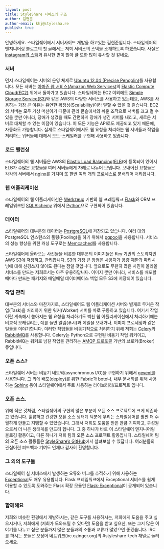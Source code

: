 ```yaml
---
layout: post
title: StyleShare 서비스의 구조
author: 김현준
author-email: khj@stylesha.re
publish: true
---
```


안녕하세요. 스타일쉐어에서 서버사이드 개발을 하고있는 김현준입니다. 스타일쉐어의 엔지니어링 블로그의 첫 글에서는 저희 서비스의 스택을 소개하도록 하겠습니다. 사실은 [Instagram의 스택](http://instagram-engineering.tumblr.com/post/13649370142/what-powers-instagram-hundreds-of-instances-dozens-of)과 유사한 면이 많아 글 또한 많이 유사할 것 같네요.

### 서버

먼저 스타일쉐어는 서버의 운영 체제로 [Ubuntu 12.04 (Precise Pengolin)](http://releases.ubuntu.com/12.04/)를 사용합니다. 모든 서버는 [아마존 웹 서비스(Amazon Web Services)](http://aws.amazon.com/)의 [Elastic Compute Cloud(EC2)](http://aws.amazon.com/ko/ec2) 위에서 돌아가고 있습니다. 스타일쉐어는 EC2 이외에도 [Simple Storage Service(S3)](http://aws.amazon.com/ko/s3/)와 같은 AWS의 다양한 서비스를 사용하고 있는데요, AWS를 사용하는 가장 큰 이유는 유연한 확장성(Scalability)이라 말할 수 있을 것 같습니다. EC2의 서버는 모두 가상 머신이기 때문에 관리 콘솔에서의 쉬운 조작으로 서버를 끄고 켤 수 있을 뿐만 아니라, 장애가 생겼을 때도 간편하게 장애가 생긴 서버를 내리고, 새로운 서버로 대체할 수 있는 이점이 있습니다. 이 모든 기능은 API로도 제공되고 있기 때문에, 자동화도 가능합니다. 실제로 스타일쉐어에서도 웹 요청을 처리하는 웹 서버들과 작업을 처리하는 워커들에 대해서 오토-스케일러를 구현해 사용하고 있습니다.

### 로드 밸런싱

스타일쉐어의 웹 서버들은 AWS의 [Elastic Load Balancing(ELB)](http://aws.amazon.com/elasticloadbalancing/)에 등록되어 있어서 ELB가 수많은 요청들을 여러 서버들에게 차례로 나누어 보냅니다. 보내어진 요청들은 각각의 서버에서 [nginx](http://nginx.org/)를 거치며 또 한번 여러 개의 프로세스로 분배되어 처리됩니다.

### 웹 어플리케이션

스타일쉐어의 웹 어플리케이션은 [Werkzeug](http://werkzeug.pocoo.org/) 기반의 웹 프레임워크 [Flask](http://flask.pocoo.org/)와 ORM 프레임워크인 [SQLAlchemy](http://www.sqlalchemy.org/) 위에서 [Python](http://www.python.org/)으로 구현되어 있습니다.

### 데이터

스타일쉐어의 대부분의 데이터는 [PostgreSQL](http://www.postgresql.org/)에 저장되고 있습니다. 여러 대의 PostgreSQL 인스턴스의 풀링(Pooling)을 하기 위해서 [pgpool](http://www.pgpool.net/)을 사용합니다. 서비스의 성능 향상을 위한 캐싱 도구로는 [Memcached](http://memcached.org/)를 사용합니다.

스타일쉐어에 올라오는 사진들을 비롯한 대부분의 이미지들은 Key 기반의 스토리지인 AWS S3에 저장하고, 관리합니다. S3의 가장 큰 장점은 사용자가 용량 제한과 파티셔닝에 대해 신경쓰지 않아도 된다는 점일 것입니다. 앞으로도 무한히 많은 사진이 올라올 서비스를 만드는 저희로서는 아주 유용하답니다. 이미지 뿐만 아니라, 서비스를 배포할 때마다 만드는 패키지와 매일매일 데이터베이스 백업 모두 S3에 저장되어 있습니다.

### 작업 관리

대부분의 서비스와 마찬가지로, 스타일쉐어도 웹 어플리케이션 서버와 별개로 무거운 작업(Task)을 처리하기 위한 워커(Worker) 서버를 따로 구동하고 있습니다. 여기서 작업이란 계속해서 쏟아지는 웹 요청을 처리하기도 벅찬 웹 어플리케이션에서 처리하기에는 비교적 오래걸리는, 예를 들면 알림(푸시)과 메일을 보내거나, 이미지 프로세싱과 같은 일들을 이야기합니다. 이러한 작업들을 비동기적으로 처리하기 위해 저희는 [Celery](http://celeryproject.org/)와 [RabbitMQ](http://www.rabbitmq.com/)를 사용합니다. Celery는 Python으로 구현된 비동기 작업 워커이고, RabbitMQ는 워커로 넘길 작업을 관리하는 [AMQP 프로토콜](http://www.amqp.org/) 기반의 브로커(Broker) 큐입니다.

### 오픈 소스?

스타일쉐어 서버는 비동기 네트웍(asynchronous I/O)을 구현하기 위해서 [gevent](http://www.gevent.org/)를 사용합니다. 그 외에 배포(deploy)를 위한 [Fabric](http://www.fabfile.org/)과 [boto](https://github.com/boto/boto/)나, 내부 문서화를 위해 사용하는 [Sphinx](http://sphinx.pocoo.org/) 등이 스타일쉐어에서 주로 사용하는 라이브러리/프로젝트 입니다.

### 오픈 소스.

위에 적은 것처럼, 스타일쉐어의 구현의 많은 부분이 오픈 소스 프로젝트에 크게 의존하고 있습니다. 훌륭하고 건강한 오픈 소스 생태계 덕분에 우리는 스타일쉐어를 훨씬 더 수월하게 만들고 지탱할 수 있었습니다. 그래서 저희도 도움을 받은 만큼 기여하고, 구성원으로서 더 나은 생태계를 만드려 합니다. 그 중 하나가 바로 이 스타일쉐어 엔지니어링 블로깅 활동이고, 다른 하나가 저희 팀의 오픈 소스 프로젝트 활동입니다. 스타일쉐어 팀의 오픈 소스 활동들은 [StyleShare’s GitHub](https://github.com/StyleShare)에서 살펴보실 수 있답니다. 여러분들의 관심어린 피드백과 기여도 언제나 감사히 환영합니다.

### 그 외의 도구들

스타일쉐어 실 서비스에서 발생하는 오류와 버그를 추적하기 위해 사용하는 [Exceptional](http://www.exceptional.io/)도 매우 유용합니다. Flask 프레임워크에서 Exceptional 서비스를 쉽게 이용할 수 있도록 도와주는 Flask 확장 모듈인 [Flask-Exceptional](https://github.com/jzempel/flask-exceptional/)이 공개되어 있습니다.

### 함께해요

저희와 비슷한 환경에서 개발하시는, 같은 도구를 사용하시는, 저희에게 도움을 주고 싶으시거나, 저희에게 (저희가 도와드릴 수 있다면) 도움을 받고 싶으신, 또는 그저 많은 이야기를 나누고 싶은 분들까지 많은 분들과의 소통과 교류가 많았으면 좋겠습니다. IRC를 하시는 분들은 오징어 네트워크(irc.ozinger.org)의 #styleshare-tech 채널로 놀러오세요.
